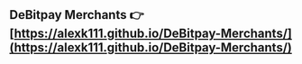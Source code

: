 ## DeBitpay Merchants 👉 [https://alexk111.github.io/DeBitpay-Merchants/](https://alexk111.github.io/DeBitpay-Merchants/)
